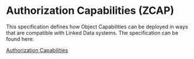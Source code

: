 # Authorization Capabilities (ZCAP)

This specification defines how Object Capabilities can be deployed in
ways that are compatible with Linked Data systems. The specification 
can be found here:

[Authorization Capabilities](https://w3c-ccg.github.io/zcap-spec/)

